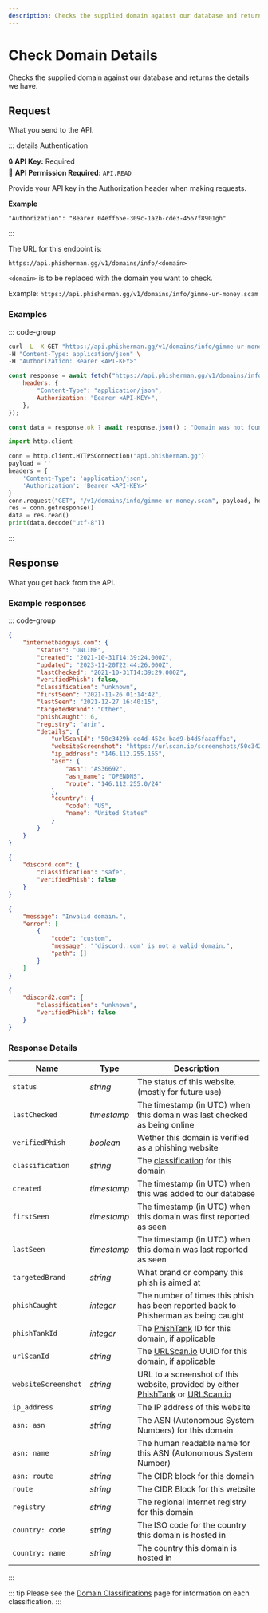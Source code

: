 ```yaml
---
description: Checks the supplied domain against our database and returns the details we have.
---
```


# Check Domain Details <Badge type="tip" text="GET" />

Checks the supplied domain against our database and returns the details we have.

## Request

What you send to the API.

::: details Authentication

:lock: **API Key:** Required  
:key: **API Permission Required:** `API.READ`

Provide your API key in the Authorization header when making requests.

**Example**

```
"Authorization": "Bearer 04eff65e-309c-1a2b-cde3-4567f8901gh"
```

:::

The URL for this endpoint is:

```
https://api.phisherman.gg/v1/domains/info/<domain>
```

`<domain>` is to be replaced with the domain you want to check.

Example: `https://api.phisherman.gg/v1/domains/info/gimme-ur-money.scam`

### Examples

::: code-group

```sh [CURL]
curl -L -X GET "https://api.phisherman.gg/v1/domains/info/gimme-ur-money.scam" \
-H "Content-Type: application/json" \
-H "Authorization: Bearer <API-KEY>"

```

```js [JavaScript]
const response = await fetch("https://api.phisherman.gg/v1/domains/info/gimme-ur-money.scam", {
	headers: {
		"Content-Type": "application/json",
		Authorization: "Bearer <API-KEY>",
	},
});

const data = response.ok ? await response.json() : "Domain was not found or an error occurred.";
```

```py [Python]
import http.client

conn = http.client.HTTPSConnection("api.phisherman.gg")
payload = ''
headers = {
	'Content-Type': 'application/json',
	'Authorization': 'Bearer <API-KEY>'
}
conn.request("GET", "/v1/domains/info/gimme-ur-money.scam", payload, headers)
res = conn.getresponse()
data = res.read()
print(data.decode("utf-8"))


```

:::

## Response

What you get back from the API.

### Example responses

::: code-group

```json [HTTP 200]
{
    "internetbadguys.com": {
        "status": "ONLINE",
        "created": "2021-10-31T14:39:24.000Z",
        "updated": "2023-11-20T22:44:26.000Z",
        "lastChecked": "2021-10-31T14:39:29.000Z",
        "verifiedPhish": false,
        "classification": "unknown",
        "firstSeen": "2021-11-26 01:14:42",
        "lastSeen": "2021-12-27 16:40:15",
        "targetedBrand": "Other",
        "phishCaught": 6,
        "registry": "arin",
        "details": {
            "urlScanId": "50c3429b-ee4d-452c-bad9-b4d5faaaffac",
            "websiteScreenshot": "https://urlscan.io/screenshots/50c3429b-ee4d-452c-bad9-b4d5faaaffac.png",
            "ip_address": "146.112.255.155",
            "asn": {
                "asn": "AS36692",
                "asn_name": "OPENDNS",
                "route": "146.112.255.0/24"
            },
            "country": {
                "code": "US",
                "name": "United States"
            }
        }
    }
}
```

```json [HTTP 200 (Safe Domains)]
{
    "discord.com": {
        "classification": "safe",
        "verifiedPhish": false
    }
}
```

```json [HTTP 400]
{
    "message": "Invalid domain.",
    "error": [
        {
            "code": "custom",
            "message": "'discord..com' is not a valid domain.",
            "path": []
        }
    ]
}
```

```json [HTTP 404]
{
    "discord2.com": {
        "classification": "unknown",
        "verifiedPhish": false
    }
}
```

### Response Details

| Name                | Type        | Description                                                                                                                          |
| ------------------- | ----------- | ------------------------------------------------------------------------------------------------------------------------------------ |
| `status`            | _string_    | The status of this website. (mostly for future use)                                                                                  |
| `lastChecked`       | _timestamp_ | The timestamp (in UTC) when this domain was last checked as being online                                                             |
| `verifiedPhish`     | _boolean_   | Wether this domain is verified as a phishing website                                                                                 |
| `classification`    | _string_    | The [classification](/guide/domain-classifications.md) for this domain                                                               |
| `created`           | _timestamp_ | The timestamp (in UTC) when this was added to our database                                                                           |
| `firstSeen`         | _timestamp_ | The timestamp (in UTC) when this domain was first reported as seen                                                                   |
| `lastSeen`          | _timestamp_ | The timestamp (in UTC) when this domain was last reported as seen                                                                    |
| `targetedBrand`     | _string_    | What brand or company this phish is aimed at                                                                                         |
| `phishCaught`       | _integer_   | The number of times this phish has been reported back to Phisherman as being caught                                                  |
| `phishTankId`       | _integer_   | The [PhishTank](https://www.phishtank.com/) ID for this domain, if applicable                                                        |
| `urlScanId`         | _string_    | The [URLScan.io](https://urlscan.io/) UUID for this domain, if applicable                                                            |
| `websiteScreenshot` | _string_    | URL to a screenshot of this website, provided by either [PhishTank](https://www.phishtank.com/) or [URLScan.io](https://urlscan.io/) |
| `ip_address`        | _string_    | The IP address of this website                                                                                                       |
| `asn: asn`          | _string_    | The ASN (Autonomous System Numbers) for this domain                                                                                  |
| `asn: name`         | _string_    | The human readable name for this ASN (Autonomous System Number)                                                                      |
| `asn: route`        | _string_    | The CIDR block for this domain                                                                                                       |
| `route`             | _string_    | The CIDR Block for this website                                                                                                      |
| `registry`          | _string_    | The regional internet registry for this domain                                                                                       |
| `country: code`     | _string_    | The ISO code for the country this domain is hosted in                                                                                |
| `country: name`     | _string_    | The country this domain is hosted in                                                                                                 |

:::

::: tip
Please see the [Domain Classifications](/guide/domain-classifications.md) page for information on each classification.
:::
